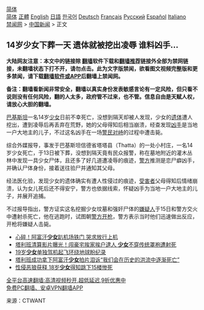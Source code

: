  <!-- 面包屑导航 --> <div class="breadcrumb"><!-- GTranslate: https://gtranslate.io/ -->  <div class="switcher notranslate">  <div class="selected">  <a href="#" onclick="return false;"> 简体</a>  </div>  <div class="option">  <a href="https://www.bannedbook.org" onclick="doGTranslate('zh-CN|zh-CN');jQuery('div.switcher div.selected a').html(jQuery(this).html());return false;" title="简体中文" class="nturl selected"> 简体</a>  <a href="https://www.bannedbook.org/zh-tw/" onclick="doGTranslate('zh-CN|zh-TW');jQuery('div.switcher div.selected a').html(jQuery(this).html());return false;" title="繁體中文" class="nturl"> 正體</a>  <a href="https://www.bannedbook.org/en/" onclick="doGTranslate('zh-CN|en');jQuery('div.switcher div.selected a').html(jQuery(this).html());return false;" title="English" class="nturl"> English</a>  <a href="https://www.bannedbook.org/ja/" onclick="doGTranslate('zh-CN|ja');jQuery('div.switcher div.selected a').html(jQuery(this).html());return false;" title="日本語" class="nturl"> 日語</a>  <a href="https://www.bannedbook.org/ko/" onclick="doGTranslate('zh-CN|ko');jQuery('div.switcher div.selected a').html(jQuery(this).html());return false;" title="한국어" class="nturl"> 한국어</a>  <a href="https://www.bannedbook.org/de/" onclick="doGTranslate('zh-CN|de');jQuery('div.switcher div.selected a').html(jQuery(this).html());return false;" title="Deutsch" class="nturl"> Deutsch</a>  <a href="https://www.bannedbook.org/fr/" onclick="doGTranslate('zh-CN|fr');jQuery('div.switcher div.selected a').html(jQuery(this).html());return false;" title="Français" class="nturl"> Français</a>  <a href="https://www.bannedbook.org/ru/" onclick="doGTranslate('zh-CN|ru');jQuery('div.switcher div.selected a').html(jQuery(this).html());return false;" title="Русский" class="nturl"> Русский</a>  <a href="https://www.bannedbook.org/es/" onclick="doGTranslate('zh-CN|es');jQuery('div.switcher div.selected a').html(jQuery(this).html());return false;" title="Español" class="nturl"> Español</a>  <a href="https://www.bannedbook.org/it/" onclick="doGTranslate('zh-CN|it');jQuery('div.switcher div.selected a').html(jQuery(this).html());return false;" title="Italiano" class="nturl"> Italiano</a>  </div>  </div>      <div class='breadcrumb-sub'><!-- Breadcrumb NavXT 6.3.0 --> <a href="https://www.bannedbook.org/" class="home">禁闻网</a> &gt; <a href="https://www.bannedbook.org/bnews/cnnews/" class="category">中国新闻</a> &gt; 正文</div></div><h2>14岁少女下葬一天 遗体就被挖出凌辱 谁料凶手…</h2> <p class="notice"><b>大陆网友注意：本文中的链接除 <a href="https://github.com/bannedbook/fanqiang" >翻墙</a>软件下载和<a href="https://github.com/killgcd/justmysocks/blob/master/README.md">翻墙推荐</a>链接外全部为禁网链接，未翻墙状态下打不开，请勿点击。此为文字版禁闻，欲看图文视频完整版和更多禁闻，请下载<a href="https://github.com/bannedbook/fanqiang">翻墙软件或APP</a>后翻墙上禁闻网。</p><p>备注：翻墙看新闻非常安全，翻墙以真实身份发表敏感言论有一定风险，但只看不说则没有任何风险，翻的人太多，政府管不过来，也不管。信息自由是天赋人权，请放心大胆的翻墙。</b></p>  <div class="entry"> <p id="conimg"><a href="https://www.bannedbook.org/bnews/tag/%e5%b7%b4%e5%9f%ba%e6%96%af%e5%9d%a6/" class="st_tag internal_tag" rel="tag" title="标签 巴基斯坦 下的日志">巴基斯坦</a>一名14岁<a href="https://www.bannedbook.org/bnews/tag/%e5%b0%91%e5%a5%b3/" class="st_tag internal_tag" rel="tag" title="标签 少女 下的日志">少女</a>日前不幸死亡，没想到隔天却被人发现，少女的<a href="https://www.bannedbook.org/bnews/tag/%E9%81%97%E4%BD%93/" class="st_tag internal_tag" rel="tag" title="标签 遗体 下的日志">遗体</a>遭人挖出，遭到凌辱后再丢弃在荒野，她的父母得知后相当崩溃，经查发现<a href="https://www.bannedbook.org/bnews/tag/%E5%87%B6%E6%89%8B/" class="st_tag internal_tag" rel="tag" title="标签 凶手 下的日志">凶手</a>是当地一户大地主的儿子，不过这名凶手在一场<a href="https://www.bannedbook.org/bnews/tag/%E8%AD%A6%E6%B0%91%E5%AF%B9%E5%B3%99/" class="st_tag internal_tag" rel="tag" title="标签 警民对峙 下的日志">警民对峙</a>的过程中遭击毙。</p> <p>综合外媒报导，事发于巴基斯坦信德省塔塔县（Thatta）的一处小村庄，一名14岁少女死亡，于13日被下葬，没想到隔天竟有民众报警，称在墓地附近的灌木丛林中发现一具少女尸体，且还多了好几道遭凌辱的痕迹，<a href="https://www.bannedbook.org/bnews/tag/%e8%ad%a6%e6%96%b9/" class="st_tag internal_tag" rel="tag" title="标签 警方 下的日志">警方</a>推测是恋尸癖凶手，并确认尸体身份，接着送往验尸并通知其父母。</p>  <p>经法医化验，发现少女的遗体确实有遭人性侵过的痕迹，<a href="https://www.bannedbook.org/bnews/tag/%e5%8f%97%e5%ae%b3%e8%80%85/" class="st_tag internal_tag" rel="tag" title="标签 受害者 下的日志">受害者</a>父母得知后情绪崩溃，认为女儿死后还不得安宁，警方也依据线索，怀疑凶手为当地一户大地主的儿子，并展开追捕。</p> <p>不过报导指出，警方证实这名挖掘少女坟墓和强奸尸体的<a href="https://www.bannedbook.org/bnews/tag/%E5%AB%8C%E7%96%91%E4%BA%BA/" class="st_tag internal_tag" rel="tag" title="标签 嫌疑人 下的日志">嫌疑人</a>于15日和警方交火中遭射杀死亡，他在逃跑时，试图朝<a href="https://www.bannedbook.org/bnews/tag/%E8%AD%A6%E6%96%B9%E5%BC%80%E6%9E%AA/" class="st_tag internal_tag" rel="tag" title="标签 警方开枪 下的日志">警方开枪</a>，警方表示当时他们迅速做出反应，开枪将嫌疑人击毙。</p>  <ul class='op-related-articles' title='相关阅读'> <li><a href='https://www.bannedbook.org/bnews/worldnews/20210819/1609294.html' target='_blank'>心碎！阿富汗<b>少女</b>趴机场铁门 哭求放行上机</a></li> <li><a href='https://www.bannedbook.org/bnews/topimagenews/20210819/1609059.html' target='_blank'>塔利班清算影片曝光！闯豪宅挨家挨户逮人 <b>少女</b>不穿传统罩袍遭射死</a></li> <li><a href='https://www.bannedbook.org/bnews/baitai/20210819/1608984.html' target='_blank'>19岁<b>少女</b>单独驾机起飞环绕地球盼纪录</a></li> <li><a href='https://www.bannedbook.org/bnews/worldnews/20210817/1607770.html' target='_blank'>塔利班成功拿下阿富汗<b>少女</b>拍片泪诉“我们会在历史的洪流中逐渐死亡”</a></li> <li><a href='https://www.bannedbook.org/bnews/worldnews/20210816/1607395.html' target='_blank'>性侵恶狼获释 18岁<b>少女</b>得知跳下15楼惨死</a></li> </ul> <p class="texttj"> <a href="https://github.com/bannedbook/fanqiang/wiki/V2ray%E6%9C%BA%E5%9C%BA" target="_blank">全平台高速翻墙:高清视频秒开,超低延迟,9折优惠中</a><br/> <a href="https://github.com/bannedbook/fanqiang/wiki/%E7%A6%81%E9%97%BB%E7%BD%91%E5%AE%89%E5%8D%93%E7%BF%BB%E5%A2%99%E6%96%B0%E9%97%BBAPP" target="_blank">免费PC翻墙、安卓VPN翻墙APP</a></p><p> 来源：CTWANT </p> <a name='sharetosocial'></a>  <div style="margin-bottom:5px;padding-bottom:5px;clear:both"> <div id="archive-pix-1" class="banner-ads"> <!-- AuctionX Display platform tag START --> <div id="26318x728x90x621x_ADSLOT2" clicktrack="%%CLICK_URL_ESC%%"></div> <!-- AuctionX Display platform tag END --> </div> <div id="archive-pix-2" class="banner-ads"> <!-- AuctionX Display platform tag START --> <div id="26315x300x250x621x_ADSLOT2" clicktrack="%%CLICK_URL_ESC%%"></div> <!-- AuctionX Display platform tag END --> </div> </div>  <div id="archive-pix-1" class="banner-ads"> <!-- AuctionX Display platform tag START --> <div id="26318x728x90x621x_ADSLOT3" clicktrack="%%CLICK_URL_ESC%%"></div> <!-- AuctionX Display platform tag END --> </div> </div><!--END ENTRY--> 